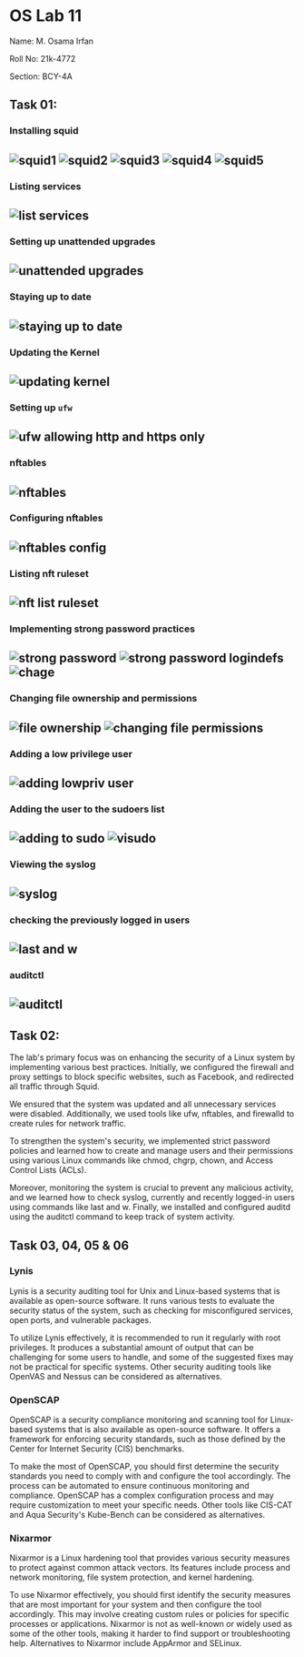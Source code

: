 # OS Lab 11
Name: M. Osama Irfan

Roll No: 21k-4772

Section: BCY-4A

## Task 01:

### Installing squid

![squid1](https://user-images.githubusercontent.com/118754984/235299794-de51a816-044c-46f2-a4c1-9d4dc64e78ef.png)
![squid2](https://user-images.githubusercontent.com/118754984/235299795-5a98c1f1-cede-42bb-a068-2ac03a6b2e7f.png)
![squid3](https://user-images.githubusercontent.com/118754984/235299797-6f798fb2-48b4-4b20-8aa5-72c0221bdf45.png)
![squid4](https://user-images.githubusercontent.com/118754984/235299798-7bebe9d1-79cc-477c-98fd-156bc294c6fb.png)
![squid5](https://user-images.githubusercontent.com/118754984/235299799-f8b09f68-22a4-4d3a-aac8-2596ef32a76d.png)
---

### Listing services

![list services](https://user-images.githubusercontent.com/118754984/235299801-8744d877-a941-4ff9-bb97-e4f63c3d1848.png)
---

### Setting up unattended upgrades

![unattended upgrades](https://user-images.githubusercontent.com/118754984/235299802-42d5a90e-b0e6-4c5e-ac79-1e424e47b3d6.PNG)
---

### Staying up to date

![staying up to date](https://user-images.githubusercontent.com/118754984/235299804-0ea5993d-0956-41d4-b892-c97a69752658.PNG)
---

### Updating the Kernel

![updating kernel](https://user-images.githubusercontent.com/118754984/235299808-139838c2-0fb6-4688-9604-d21cbc6c253a.PNG)
---

### Setting up `ufw`

![ufw allowing http and https only](https://user-images.githubusercontent.com/118754984/235299811-e81c0546-f65b-4101-a8ac-535260518477.PNG)
---

### nftables

![nftables](https://user-images.githubusercontent.com/118754984/235299815-743332c4-e186-4d88-8f63-8cd76eadf261.PNG)
---

### Configuring nftables

![nftables config](https://user-images.githubusercontent.com/118754984/235299819-ca8b5f82-cf0a-479c-b9a6-71e00cff3467.PNG)
---

### Listing nft ruleset

![nft list ruleset](https://user-images.githubusercontent.com/118754984/235299823-84b60e43-fd57-4778-b4ac-cdf9f3fe5d5d.PNG)
---

### Implementing strong password practices

![strong password](https://user-images.githubusercontent.com/118754984/235299826-87f3e6b6-09b1-42ce-bc8f-6d0cb08c00ae.PNG)
![strong password logindefs](https://user-images.githubusercontent.com/118754984/235299828-151a314e-9957-488b-b601-7ff6712f2579.PNG)
![chage](https://user-images.githubusercontent.com/118754984/235299829-559af2dc-3a0f-43c3-8eef-f2ca1aeaad2d.PNG)
---

### Changing file ownership and permissions

![file ownership](https://user-images.githubusercontent.com/118754984/235299833-786940de-52f9-45f6-8f0b-b3123d38176a.PNG)
![changing file permissions](https://user-images.githubusercontent.com/118754984/235299836-6cd57ecd-5f96-438d-bbb9-d3d6916af8c2.PNG)
---

### Adding a low privilege user

![adding lowpriv user](https://user-images.githubusercontent.com/118754984/235299840-7e732481-18dd-4ff6-aa2f-ffafeeb0cac9.PNG)
---

### Adding the user to the sudoers list

![adding to sudo](https://user-images.githubusercontent.com/118754984/235299842-977b52d1-dbe4-4d26-96fb-b90c1cc7a2cf.PNG)
![visudo](https://user-images.githubusercontent.com/118754984/235299844-d91694fe-96d0-4dfe-9f13-e97f792262b9.PNG)
---

### Viewing the syslog

![syslog](https://user-images.githubusercontent.com/118754984/235299848-8b8b716d-10f7-461c-b6c5-9d8760572d6e.PNG)
---

### checking the previously logged in users

![last and w](https://user-images.githubusercontent.com/118754984/235299849-5dc2c5d4-5e41-46c0-a922-7f70581039e2.PNG)
---

### auditctl

![auditctl](https://user-images.githubusercontent.com/118754984/235299852-59f29e86-a518-4a49-b4b4-ffbec192c7c9.PNG)
---


## Task 02:

The lab's primary focus was on enhancing the security of a Linux system by implementing various best practices. Initially, we configured the firewall and proxy settings to block specific websites, such as Facebook, and redirected all traffic through Squid.

We ensured that the system was updated and all unnecessary services were disabled. Additionally, we used tools like ufw, nftables, and firewalld to create rules for network traffic.

To strengthen the system's security, we implemented strict password policies and learned how to create and manage users and their permissions using various Linux commands like chmod, chgrp, chown, and Access Control Lists (ACLs).

Moreover, monitoring the system is crucial to prevent any malicious activity, and we learned how to check syslog, currently and recently logged-in users using commands like last and w. Finally, we installed and configured auditd using the auditctl command to keep track of system activity.

## Task 03, 04, 05 & 06

### Lynis

Lynis is a security auditing tool for Unix and Linux-based systems that is available as open-source software. It runs various tests to evaluate the security status of the system, such as checking for misconfigured services, open ports, and vulnerable packages.

To utilize Lynis effectively, it is recommended to run it regularly with root privileges. It produces a substantial amount of output that can be challenging for some users to handle, and some of the suggested fixes may not be practical for specific systems. Other security auditing tools like OpenVAS and Nessus can be considered as alternatives.

### OpenSCAP

OpenSCAP is a security compliance monitoring and scanning tool for Linux-based systems that is also available as open-source software. It offers a framework for enforcing security standards, such as those defined by the Center for Internet Security (CIS) benchmarks.

To make the most of OpenSCAP, you should first determine the security standards you need to comply with and configure the tool accordingly. The process can be automated to ensure continuous monitoring and compliance. OpenSCAP has a complex configuration process and may require customization to meet your specific needs. Other tools like CIS-CAT and Aqua Security's Kube-Bench can be considered as alternatives.

### Nixarmor

Nixarmor is a Linux hardening tool that provides various security measures to protect against common attack vectors. Its features include process and network monitoring, file system protection, and kernel hardening.

To use Nixarmor effectively, you should first identify the security measures that are most important for your system and then configure the tool accordingly. This may involve creating custom rules or policies for specific processes or applications. Nixarmor is not as well-known or widely used as some of the other tools, making it harder to find support or troubleshooting help. Alternatives to Nixarmor include AppArmor and SELinux.
